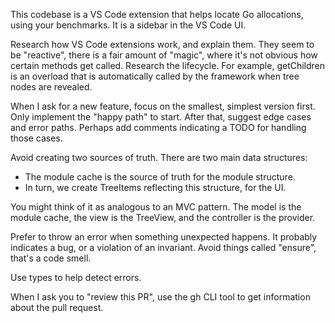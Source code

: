 This codebase is a VS Code extension that helps locate Go allocations, using your benchmarks.
It is a sidebar in the VS Code UI.

Research how VS Code extensions work, and explain them. They seem to be
"reactive", there is a fair amount of "magic", where it's not obvious how
certain methods get called. Research the lifecycle. For example, getChildren
is an overload that is automatically called by the framework when tree nodes
are revealed.

When I ask for a new feature, focus on the smallest, simplest version first. Only
implement the "happy path" to start. After that, suggest edge cases and error
paths. Perhaps add comments indicating a TODO for handling those cases.

Avoid creating two sources of truth. There are two main data structures:

- The module cache is the source of truth for the module structure.
- In turn, we create TreeItems reflecting this structure, for the UI.

You might think of it as analogous to an MVC pattern. The model is the module
cache, the view is the TreeView, and the controller is the provider.

Prefer to throw an error when something unexpected happens. It probably
indicates a bug, or a violation of an invariant. Avoid things called
"ensure", that's a code smell.

Use types to help detect errors.

When I ask you to "review this PR", use the gh CLI tool to get information
about the pull request.
